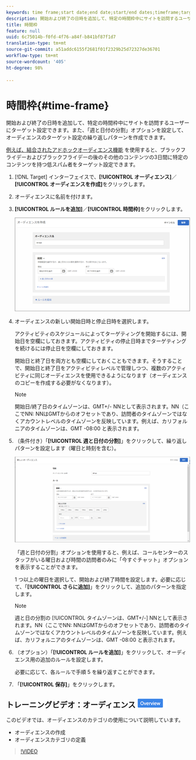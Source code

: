 ```yaml
---
keywords: time frame;start date;end date;start/end dates;timeframe;target schedule;week parting;day parting;parting
description: 開始および終了の日時を追加して、特定の時間枠中にサイトを訪問するユーザーにターゲット設定できます。また、「週と日付の分割」オプションを設定して、オーディエンスのターゲット設定の繰り返しパターンを作成できます。
title: 時間枠
feature: null
uuid: 6c75014b-f0fd-4f76-a84f-b841bf87f1d7
translation-type: tm+mt
source-git-commit: a51addc6155f2681f01f2329b25d72327de36701
workflow-type: tm+mt
source-wordcount: '405'
ht-degree: 98%

---
```



# 時間枠{#time-frame}

開始および終了の日時を追加して、特定の時間枠中にサイトを訪問するユーザーにターゲット設定できます。また、「週と日付の分割」オプションを設定して、オーディエンスのターゲット設定の繰り返しパターンを作成できます。

[例えば、結合されたアドホックオーディエンス機能](../../../c-target/combining-multiple-audiences.md#concept_A7386F1EA4394BD2AB72399C225981E5) を使用すると、ブラックフライデーおよびブラックフライデーの後のその他のコンテンツの3日間に特定のコンテンツを持つ低スパム者をターゲット設定できます。

1. [!DNL Target] インターフェイスで、**[!UICONTROL オーディエンス]**／**[!UICONTROL オーディエンスを作成]**&#x200B;をクリックします。
1. オーディエンスに名前を付けます。
1. **[!UICONTROL ルールを追加]**／**[!UICONTROL 時間枠]**&#x200B;をクリックします。

   ![](assets/target_timeframe_dialog.png)

1. オーディエンスの新しい開始日時と停止日時を選択します。

   アクティビティのスケジュールによってターゲティングを開始するには、開始日を空欄にしておきます。アクティビティの停止日時までターゲティングを続けるには停止日を空欄にしておきます。

   開始日と終了日を両方とも空欄にしておくこともできます。そうすることで、開始日と終了日をアクティビティレベルで管理しつつ、複数のアクティビティに同じオーディエンスを使用できるようになります（オーディエンスのコピーを作成する必要がなくなります）。

   >[!NOTE]
   >
   >開始日/終了日のタイムゾーンは、GMT+/- NNとして表示されます。NN（ここでNN: NNはGMTからのオフセットであり、訪問者のタイムゾーンではなくアカウントレベルのタイムゾーンを反映しています。例えば、カリフォルニアのタイムゾーンは、GMT -08:00 と表示されます。

1. （条件付き）「**[!UICONTROL 週と日付の分割]**」をクリックして、繰り返しパターンを設定します（曜日と時刻を含む）。

   ![週と日付の分割](assets/week_and_day_parting.png)

   「週と日付の分割」オプションを使用すると、例えば、コールセンターのスタッフがいる曜日および時間の訪問者のみに「今すぐチャット」オプションを表示することができます。

   1 つ以上の曜日を選択して、開始および終了時間を設定します。必要に応じて、「**[!UICONTROL さらに追加]**」をクリックして、追加のパターンを指定します。

   >[!NOTE]
   >
   >週と日の分割の [!UICONTROL タイムゾーンは、GMT+/-] NNとして表示されます。NN（ここでNN: NNはGMTからのオフセットであり、訪問者のタイムゾーンではなくアカウントレベルのタイムゾーンを反映しています。例えば、カリフォルニアのタイムゾーンは、GMT -08:00 と表示されます。

1. （オプション）「**[!UICONTROL ルールを追加]**」をクリックして、オーディエンス用の追加のルールを設定します。

   必要に応じて、各ルールで手順 5 を繰り返すことができます。

1. 「**[!UICONTROL 保存]**」をクリックします。

## トレーニングビデオ：オーディエンス ![概要バッジの作成](/help/assets/overview.png)

このビデオでは、オーディエンスのカテゴリの使用について説明しています。

* オーディエンスの作成
* オーディエンスカテゴリの定義

>[!VIDEO](https://video.tv.adobe.com/v/17392)
